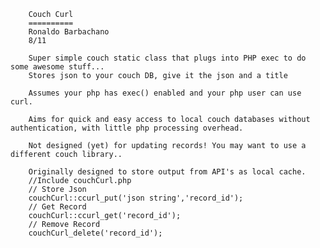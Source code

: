         Couch Curl
        ==========
        Ronaldo Barbachano
        8/11

        Super simple couch static class that plugs into PHP exec to do some awesome stuff...
        Stores json to your couch DB, give it the json and a title

        Assumes your php has exec() enabled and your php user can use curl.

        Aims for quick and easy access to local couch databases without authentication, with little php processing overhead.
        
        Not designed (yet) for updating records! You may want to use a different couch library..

        Originally designed to store output from API's as local cache.
        //Include couchCurl.php
        // Store Json
        couchCurl::ccurl_put('json string','record_id');
        // Get Record
        couchCurl::ccurl_get('record_id');
        // Remove Record
        couchCurl_delete('record_id');